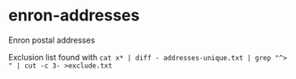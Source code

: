 # enron-addresses

Enron postal addresses

Exclusion list found with `cat x* | diff - addresses-unique.txt | grep "^> " | cut -c 3- >exclude.txt`

